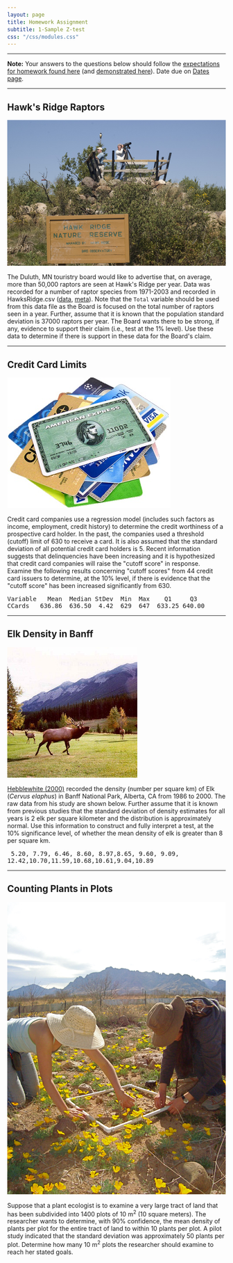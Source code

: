 ```yaml
---
layout: page
title: Homework Assignment
subtitle: 1-Sample Z-test
css: "/css/modules.css"
---
```


----

<div class="alert alert-warning">
<strong>Note:</strong> Your answers to the questions below should follow the <a href="../../resources/hwformat" target="_blank">expectations for homework found here</a> (and <a href="../../resources/FAQ/FAQs/HWFormat_Example.pdf" target="_blank">demonstrated here</a>). Date due on <a href="../../resources/Dates-Current.html" target="_blank">Dates page</a>.
</div>

----

## Hawk's Ridge Raptors
<img src="../zimgs/hawk_ridge.jpg" alt="Hawk's Ridge" class="img-right">

The Duluth, MN touristry board would like to advertise that, on average, more than 50,000 raptors are seen at Hawk's Ridge per year. Data was recorded for a number of raptor species from 1971-2003 and recorded in HawksRidge.csv ([data](https://raw.githubusercontent.com/droglenc/NCData/master/HawksRidge.csv), [meta](https://raw.githubusercontent.com/droglenc/NCData/master/HawksRidge_meta.txt)). Note that the `Total` variable should be used from this data file as the Board is focused on the total number of raptors seen in a year. Further, assume that it is known that the population standard deviation is 37000 raptors per year. The Board wants there to be strong, if any, evidence to support their claim (i.e., test at the 1% level). Use these data to determine if there is support in these data for the Board's claim.

----

## Credit Card Limits
<img src="../zimgs/credit-card.jpg" alt="Credit Cards" class="img-right">

Credit card companies use a regression model (includes such factors as income, employment, credit history) to determine the credit worthiness of a prospective card holder. In the past, the companies used a threshold (cutoff) limit of 630 to receive a card. It is also assumed that the standard deviation of all potential credit card holders is 5. Recent information suggests that delinquencies have been increasing and it is hypothesized that credit card companies will raise the "cutoff score" in response. Examine the following results concerning "cutoff scores" from 44 credit card issuers to determine, at the 10% level, if there is evidence that the "cutoff score" has been increased significantly from 630.

<pre>
Variable   Mean  Median StDev  Min  Max    Q1     Q3
CCards   636.86  636.50  4.42  629  647  633.25 640.00
</pre>

----

## Elk Density in Banff
<img src="../zimgs/elk-inBanff.jpg" alt="Elk in Banff" class="img-right">

[Hebblewhite (2000)](http://www.carnivoreconservation.org/files/thesis/hebblewhite_2000_msc.pdf) recorded the density (number per square km) of Elk (*Cervus elaphus*) in Banff National Park, Alberta, CA from 1986 to 2000. The raw data from his study are shown below. Further assume that it is known from previous studies that the standard deviation of density estimates for all years is 2 elk per square kilometer and the distribution is approximately normal. Use this information to construct and fully interpret a test, at the 10% significance level, of whether the mean density of elk is greater than 8 per square km.

<pre>
 5.20, 7.79, 6.46, 8.60, 8.97,8.65, 9.60, 9.09,
12.42,10.70,11.59,10.68,10.61,9.04,10.89
</pre>

----

## Counting Plants in Plots
<img src="../zimgs/counting-plants.jpg" alt="Counting PLants" class="img-right">

Suppose that a plant ecologist is to examine a very large tract of land that has been subdivided into 1400 plots of 10 m<sup>2</sup> (10 square meters). The researcher wants to determine, with 90% confidence, the mean density of plants per plot for the entire tract of land to within 10 plants per plot. A pilot study indicated that the standard deviation was approximately 50 plants per plot. Determine how many 10 m<sup>2</sup> plots the researcher should examine to reach her stated goals.

&nbsp; &nbsp;
----
